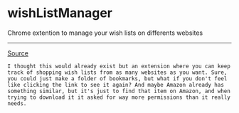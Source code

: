 # wishListManager
Chrome extention to manage your wish lists on differents websites


------------
[Source](https://www.reddit.com/r/chrome/comments/8g8qzo/chrome_extension_ideas/e57jh9r/)
```
I thought this would already exist but an extension where you can keep track of shopping wish lists from as many websites as you want. Sure, you could just make a folder of bookmarks, but what if you don't feel like clicking the link to see it again? And maybe Amazon already has something similar, but it's just to find that item on Amazon, and when trying to download it it asked for way more permissions than it really needs.
```